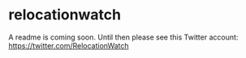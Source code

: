 # relocationwatch

A readme is coming soon. Until then please see this Twitter account: https://twitter.com/RelocationWatch
